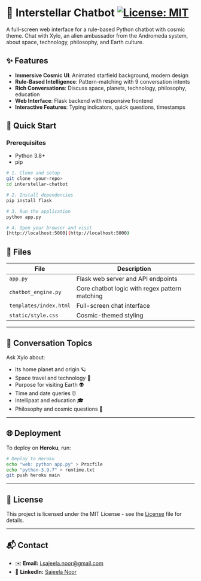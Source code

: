 # 🌌 Interstellar Chatbot [![License: MIT](https://img.shields.io/badge/License-MIT-yellow.svg)](https://opensource.org/licenses/MIT)

A full-screen web interface for a rule-based Python chatbot with cosmic theme. Chat with Xylo, an alien ambassador from the Andromeda system, about space, technology, philosophy, and Earth culture.

## ✨ Features

- **Immersive Cosmic UI**: Animated starfield background, modern design
- **Rule-Based Intelligence**: Pattern-matching with 9 conversation intents
- **Rich Conversations**: Discuss space, planets, technology, philosophy, education
- **Web Interface**: Flask backend with responsive frontend
- **Interactive Features**: Typing indicators, quick questions, timestamps

## 🚀 Quick Start

### Prerequisites
*   Python 3.8+
*   pip

```bash
# 1. Clone and setup
git clone <your-repo>
cd interstellar-chatbot

# 2. Install dependencies
pip install flask

# 3. Run the application
python app.py

# 4. Open your browser and visit
[http://localhost:5000](http://localhost:5000)
```
## 📁 Files

| File                  | Description                                      |
|-----------------------|--------------------------------------------------|
| `app.py`              | Flask web server and API endpoints               |
| `chatbot_engine.py`   | Core chatbot logic with regex pattern matching   |
| `templates/index.html`| Full-screen chat interface                       |
| `static/style.css`    | Cosmic-themed styling                            |

---

## 🎯 Conversation Topics

Ask Xylo about:

- Its home planet and origin 🪐  
- Space travel and technology 🚀  
- Purpose for visiting Earth 👽  
- Time and date queries ⏰  
- Intellipaat and education 🎓  
- Philosophy and cosmic questions 🤔  

---

## 🌐 Deployment

To deploy on **Heroku**, run:

```bash
# Deploy to Heroku
echo "web: python app.py" > Procfile
echo "python-3.9.7" > runtime.txt
git push heroku main
```

---

## 📄 License

This project is licensed under the MIT License - see the [License](License) file for details.

---

## 📬 Contact

- ✉️ **Email:** [i.sajeela.noor@gmail.com](mailto:i.sajeela.noor@gmail.com)  
- 💼 **LinkedIn:** [Sajeela Noor](https://www.linkedin.com/in/sajeela-noor-82b510256)


